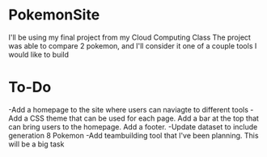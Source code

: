 # PokemonSite
I'll be using my final project from my Cloud Computing Class
The project was able to compare 2 pokemon, and I'll consider it one of a couple tools I would like to build

# To-Do
-Add a homepage to the site where users can naviagte to different tools
-Add a CSS theme that can be used for each page. Add a bar at the top that can bring users to the homepage. Add a footer.
-Update dataset to include generation 8 Pokemon
-Add teambuilding tool that I've been planning. This will be a big task
